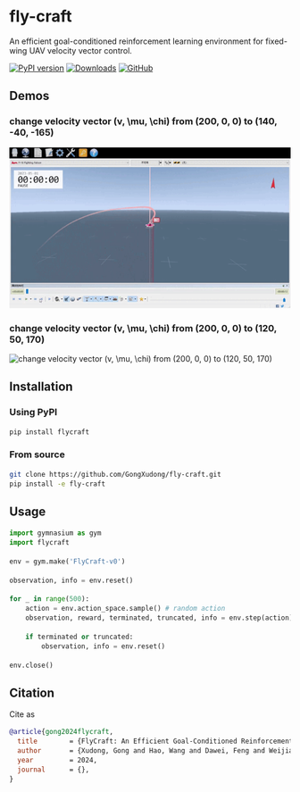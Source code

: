 # fly-craft

An efficient goal-conditioned reinforcement learning environment for fixed-wing UAV velocity vector control.

[![PyPI version](https://img.shields.io/pypi/v/flycraft.svg?logo=pypi&logoColor=FFE873)](https://pypi.org/project/flycraft/)
[![Downloads](https://static.pepy.tech/badge/flycraft)](https://pepy.tech/project/flycraft)
[![GitHub](https://img.shields.io/github/license/gongxudong/fly-craft.svg)](LICENSE.txt)

## Demos

### change velocity vector (v, \mu, \chi) from (200, 0, 0) to (140, -40, -165)
![change velocity vector (v, \mu, \chi) from (200, 0, 0) to (140, -40, -165)](assets/traj_140_-40_-165.gif)

### change velocity vector (v, \mu, \chi) from (200, 0, 0) to (120, 50, 170)
![change velocity vector (v, \mu, \chi) from (200, 0, 0) to (120, 50, 170)](assets/traj_120_50_170.gif)

## Installation

### Using PyPI

```bash
pip install flycraft
```

### From source

```bash
git clone https://github.com/GongXudong/fly-craft.git
pip install -e fly-craft
```

## Usage

```python
import gymnasium as gym
import flycraft

env = gym.make('FlyCraft-v0')

observation, info = env.reset()

for _ in range(500):
    action = env.action_space.sample() # random action
    observation, reward, terminated, truncated, info = env.step(action)

    if terminated or truncated:
        observation, info = env.reset()

env.close()
```

## Citation

Cite as

```bib
@article{gong2024flycraft,
  title        = {FlyCraft: An Efficient Goal-Conditioned Reinforcement Learning Environment for Fixed-Wing UAV Velocity Vector Control},
  author       = {Xudong, Gong and Hao, Wang and Dawei, Feng and Weijia, Wang},
  year         = 2024,
  journal      = {},
}
```

